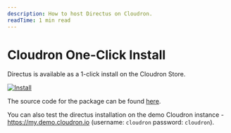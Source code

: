 ```yaml
---
description: How to host Directus on Cloudron.
readTime: 1 min read
---
```


# Cloudron One-Click Install

Directus is available as a 1-click install on the Cloudron Store.

[![Install](https://cloudron.io/img/button.svg)](https://cloudron.io/button.html?app=io.directus9.cloudronapp)

The source code for the package can be found [here](https://git.cloudron.io/cloudron/directus-app).

You can also test the directus installation on the demo Cloudron instance - https://my.demo.cloudron.io (username:
`cloudron` password: `cloudron`).
